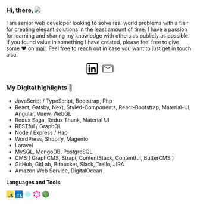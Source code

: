 ### Hi, there, <img src="https://raw.githubusercontent.com/MartinHeinz/MartinHeinz/master/wave.gif" width="30px">
I am senior web developer looking to solve real world problems with a flair for creating elegant solutions in the least amount of time. I have a passion for learning and sharing my knowledge with others as publicly as possible. 
If you found value in something I have created, please feel free to give some ♥ on [mail](mailto:jackyjin824@gmail.com). Feel free to reach out in case you want to just get in touch also.

<p align='center'>
<a href="https://www.linkedin.com/in/jacky-jin-webexpert/"><img height="30" src="https://github.com/lillastar824/lillastar824/blob/master/linkedin.png?raw=true"></a>&nbsp;&nbsp;
<a href="mailto:singh_kshitij@yahoo.com"><img height="30" src="https://github.com/lillastar824/lillastar824/blob/master/mail.png?raw=true"></a>
</p>

### My Digital highlights 🌱

- JavaScript / TypeScript, Bootstrap, Php
- React, Gatsby, Next, Styled-Components, React-Bootstrap, Material-UI, Angular, Vuew, WebGL
- Redux Saga, Redux Thunk, Material UI
- RESTful / GraphQL
- Node / Express / Hapi
- WordPress, Shopify, Magento
- Laravel
- MySQL, MongoDB, PostgreSQL
- CMS ( GraphCMS, Strapi, ContentStack, Contentful, ButterCMS )
- GitHub, GitLab, Bitbucket, Slack, Trello, JIRA
- Amazon Web Service, DigitalOcean

**Languages and Tools:**

<code><img height="20" src="https://raw.githubusercontent.com/github/explore/80688e429a7d4ef2fca1e82350fe8e3517d3494d/topics/javascript/javascript.png"></code>
<code><img height="20" src="https://raw.githubusercontent.com/github/explore/80688e429a7d4ef2fca1e82350fe8e3517d3494d/topics/typescript/typescript.png"></code>
<code><img height="20" src="https://raw.githubusercontent.com/github/explore/80688e429a7d4ef2fca1e82350fe8e3517d3494d/topics/react/react.png"></code>
<code><img height="20" src="https://raw.githubusercontent.com/github/explore/5c058a388828bb5fde0bcafd4bc867b5bb3f26f3/topics/graphql/graphql.png"></code>
<code><img height="20" src="https://raw.githubusercontent.com/github/explore/80688e429a7d4ef2fca1e82350fe8e3517d3494d/topics/nodejs/nodejs.png"></code>
